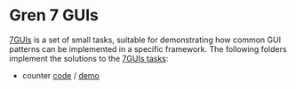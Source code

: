 # Gren 7 GUIs

[7GUIs](https://eugenkiss.github.io/7guis) is a set of small tasks, suitable for demonstrating how common GUI patterns can be implemented in a specific framework.
The following folders implement the solutions to the [7GUIs tasks](https://eugenkiss.github.io/7guis/tasks):

* counter
    [code](https://github.com/maybe-joe/gren-7-guis/blob/1-counter/src/Main.gren) /
    [demo](https://htmlpreview.github.io/?https://github.com/maybe-joe/gren-7-guis/blob/gui/1-counter.html)